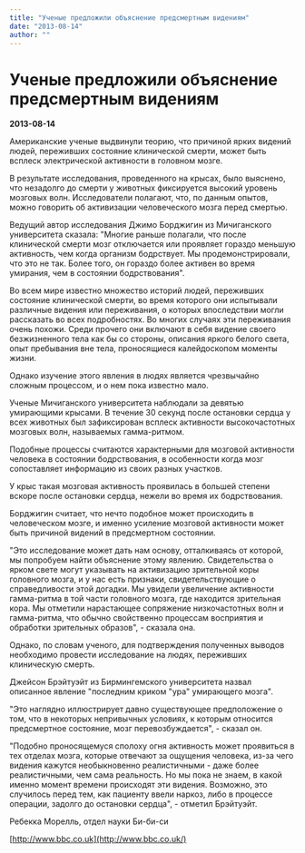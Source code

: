 ```yaml
---
title: "Ученые предложили объяснение предсмертным видениям"
date: "2013-08-14"
author: ""
---
```


# Ученые предложили объяснение предсмертным видениям

**2013-08-14** 

Американские ученые выдвинули теорию, что причиной ярких видений людей, переживших состояние клинической смерти, может быть всплеск электрической активности в головном мозге.

В результате исследования, проведенного на крысах, было выяснено, что незадолго до смерти у животных фиксируется высокий уровень мозговых волн. Исследователи полагают, что, по данным опытов, можно говорить об активизации человеческого мозга перед смертью.

Ведущий автор исследования Джимо Борджигин из Мичиганского университета сказала: "Многие раньше полагали, что после клинической смерти мозг отключается или проявляет гораздо меньшую активность, чем когда организм бодрствует. Мы продемонстрировали, что это не так. Более того, он гораздо более активен во время умирания, чем в состоянии бодрствования".

Во всем мире известно множество историй людей, переживших состояние клинической смерти, во время которого они испытывали различные видения или переживания, о которых впоследствии могли рассказать во всех подробностях. Во многих случаях эти переживания очень похожи. Среди прочего они включают в себя видение своего безжизненного тела как бы со стороны, описания яркого белого света, опыт пребывания вне тела, проносящиеся калейдоскопом моменты жизни.

Однако изучение этого явления в людях является чрезвычайно сложным процессом, и о нем пока известно мало.

Ученые Мичиганского университета наблюдали за девятью умирающими крысами. В течение 30 секунд после остановки сердца у всех животных был зафиксирован всплеск активности высокочастотных мозговых волн, называемых гамма-ритмом.

Подобные процессы считаются характерными для мозговой активности человека в состоянии бодрствования, в особенности когда мозг сопоставляет информацию из своих разных участков.

У крыс такая мозговая активность проявилась в большей степени вскоре после остановки сердца, нежели во время их бодрствования.

Борджигин считает, что нечто подобное может происходить в человеческом мозге, и именно усиление мозговой активности может быть причиной видений в предсмертном состоянии.

"Это исследование может дать нам основу, отталкиваясь от которой, мы попробуем найти объяснение этому явлению. Свидетельства о ярком свете могут указывать на активизацию зрительной коры головного мозга, и у нас есть признаки, свидетельствующие о справедливости этой догадки. Мы увидели увеличение активности гамма-ритма в той части головного мозга, где находится зрительная кора. Мы отметили нарастающее сопряжение низкочастотных волн и гамма-ритма, что обычно свойственно процессам восприятия и обработки зрительных образов", - сказала она.

Однако, по словам ученого, для подтверждения полученных выводов необходимо провести исследование на людях, переживших клиническую смерть.

Джейсон Брэйтуэйт из Бирмингемского университета назвал описанное явление "последним криком "ура" умирающего мозга".

"Это наглядно иллюстрирует давно существующее предположение о том, что в некоторых непривычных условиях, к которым относится предсмертное состояние, мозг перевозбуждается", - сказал он.

"Подобно проносящемуся сполоху огня активность может проявиться в тех отделах мозга, которые отвечают за ощущения человека, из-за чего видения кажутся необыкновенно реалистичными - даже более реалистичными, чем сама реальность. Но мы пока не знаем, в какой именно момент времени происходят эти видения. Возможно, это случилось перед тем, как пациенту ввели наркоз, либо в процессе операции, задолго до остановки сердца", - отметил Брэйтуэйт.

Ребекка Морелль, отдел науки Би-би-си

[http://www.bbc.co.uk](http://www.bbc.co.uk/)
